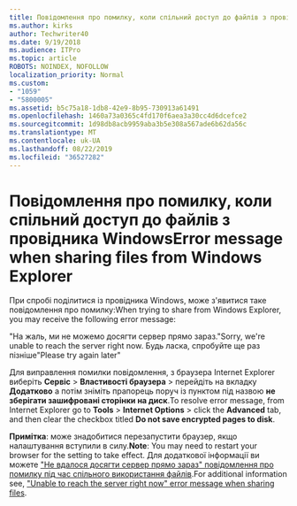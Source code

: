 ```yaml
---
title: Повідомлення про помилку, коли спільний доступ до файлів з провідника Windows
ms.author: kirks
author: Techwriter40
ms.date: 9/19/2018
ms.audience: ITPro
ms.topic: article
ROBOTS: NOINDEX, NOFOLLOW
localization_priority: Normal
ms.custom:
- "1059"
- "5800005"
ms.assetid: b5c75a18-1db8-42e9-8b95-730913a61491
ms.openlocfilehash: 1460a73a0365c4fd170f6aea3a30cc4d6dcefce2
ms.sourcegitcommit: 1d98db8acb9959aba3b5e308a567ade6b62da56c
ms.translationtype: MT
ms.contentlocale: uk-UA
ms.lasthandoff: 08/22/2019
ms.locfileid: "36527282"
---
```

# <a name="error-message-when-sharing-files-from-windows-explorer"></a><span data-ttu-id="1be18-102">Повідомлення про помилку, коли спільний доступ до файлів з провідника Windows</span><span class="sxs-lookup"><span data-stu-id="1be18-102">Error message when sharing files from Windows Explorer</span></span>

<span data-ttu-id="1be18-103">При спробі поділитися із провідника Windows, може з'явитися таке повідомлення про помилку:</span><span class="sxs-lookup"><span data-stu-id="1be18-103">When trying to share from Windows Explorer, you may receive the following error message:</span></span>
  
<span data-ttu-id="1be18-104">"На жаль, ми не можемо досягти сервер прямо зараз.</span><span class="sxs-lookup"><span data-stu-id="1be18-104">"Sorry, we're unable to reach the server right now.</span></span> <span data-ttu-id="1be18-105">Будь ласка, спробуйте ще раз пізніше"</span><span class="sxs-lookup"><span data-stu-id="1be18-105">Please try again later"</span></span>
  
<span data-ttu-id="1be18-106">Для виправлення помилки повідомлення, з браузера Internet Explorer виберіть **Сервіс** \> **Властивості браузера** \> перейдіть на вкладку **Додатково** а потім зніміть прапорець поруч із пунктом під назвою **не зберігати зашифровані сторінки на диск**.</span><span class="sxs-lookup"><span data-stu-id="1be18-106">To resolve error message, from Internet Explorer go to **Tools** \> **Internet Options** \> click the **Advanced** tab, and then clear the checkbox titled **Do not save encrypted pages to disk**.</span></span>
  
 <span data-ttu-id="1be18-107">**Примітка**: може знадобитися перезапустити браузер, якщо налаштування вступили в силу.</span><span class="sxs-lookup"><span data-stu-id="1be18-107">**Note**: You may need to restart your browser for the setting to take effect.</span></span> <span data-ttu-id="1be18-108">Для додаткової інформації ви можете ["Не вдалося досягти сервер прямо зараз" повідомлення про помилку під час спільного використання файлів](https://go.microsoft.com/fwlink/?linkid=2022914).</span><span class="sxs-lookup"><span data-stu-id="1be18-108">For additional information see, ["Unable to reach the server right now" error message when sharing files](https://go.microsoft.com/fwlink/?linkid=2022914).</span></span>
  